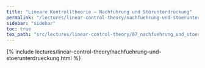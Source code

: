 ```yaml
---
title: "Lineare Kontrolltheorie – Nachführung und Störunterdrückung"
permalink: "/lectures/linear-control-theory/nachfuehrung-und-stoerunterdrueckung.html"
sidebar: "sidebar"
toc: true
tex_path: "src/lectures/linear-control-theory/07_nachfuehrung_und_stoerunterdrueckung.tex"
---
```


{% include lectures/linear-control-theory/nachfuehrung-und-stoerunterdrueckung.html %}